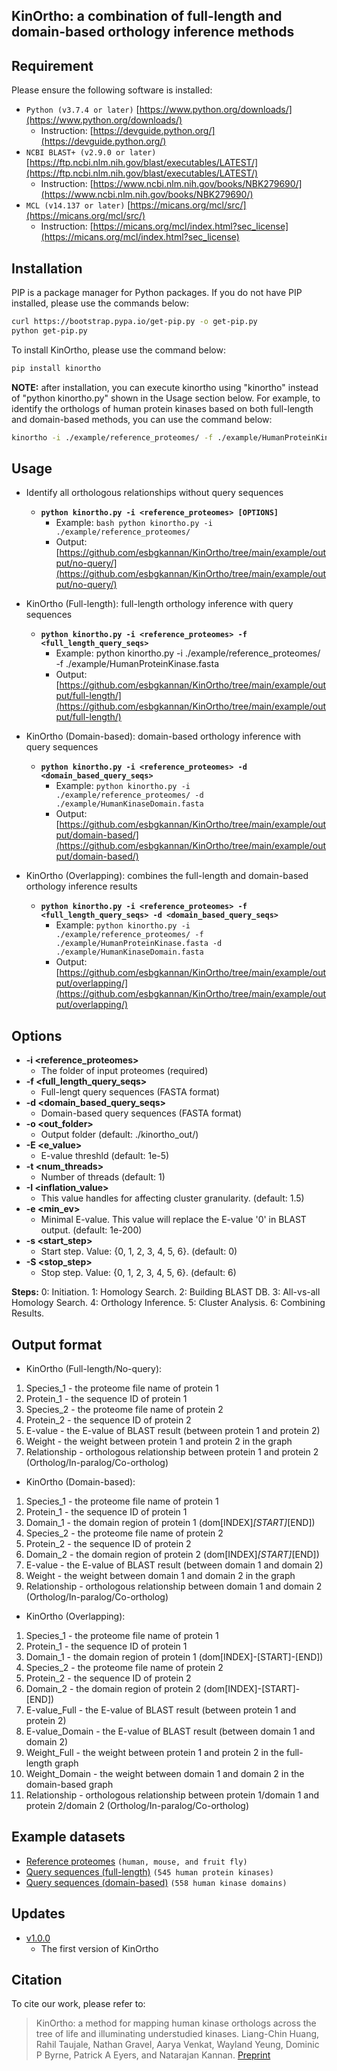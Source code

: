 ## KinOrtho: a combination of full-length and domain-based orthology inference methods

## Requirement

Please ensure the following software is installed:

- `Python (v3.7.4 or later)` [https://www.python.org/downloads/](https://www.python.org/downloads/)
	- Instruction: [https://devguide.python.org/](https://devguide.python.org/)
- `NCBI BLAST+ (v2.9.0 or later)` [https://ftp.ncbi.nlm.nih.gov/blast/executables/LATEST/](https://ftp.ncbi.nlm.nih.gov/blast/executables/LATEST/)
	- Instruction: [https://www.ncbi.nlm.nih.gov/books/NBK279690/](https://www.ncbi.nlm.nih.gov/books/NBK279690/)
- `MCL (v14.137 or later)` [https://micans.org/mcl/src/](https://micans.org/mcl/src/)
	- Instruction: [https://micans.org/mcl/index.html?sec_license](https://micans.org/mcl/index.html?sec_license)

## Installation

PIP is a package manager for Python packages. If you do not have PIP installed, please use the commands below:
```bash
curl https://bootstrap.pypa.io/get-pip.py -o get-pip.py
python get-pip.py
```

To install KinOrtho, please use the command below:
```bash
pip install kinortho
```

**NOTE:** after installation, you can execute kinortho using "kinortho" instead of "python kinortho.py" shown in the Usage section below.
For example, to identify the orthologs of human protein kinases based on both full-length and domain-based methods, you can use the command below: 
```bash
kinortho -i ./example/reference_proteomes/ -f ./example/HumanProteinKinase.fasta -d ./example/HumanKinaseDomain.fasta
```

## Usage

* Identify all orthologous relationships without query sequences
	* **`python kinortho.py -i <reference_proteomes> [OPTIONS]`**
		* Example: ```bash python kinortho.py -i ./example/reference_proteomes/ ```
		* Output: [https://github.com/esbgkannan/KinOrtho/tree/main/example/output/no-query/](https://github.com/esbgkannan/KinOrtho/tree/main/example/output/no-query/)

* KinOrtho (Full-length): full-length orthology inference with query sequences
	* **`python kinortho.py -i <reference_proteomes> -f <full_length_query_seqs>`**
		* Example: python kinortho.py -i ./example/reference_proteomes/ -f ./example/HumanProteinKinase.fasta
		* Output: [https://github.com/esbgkannan/KinOrtho/tree/main/example/output/full-length/](https://github.com/esbgkannan/KinOrtho/tree/main/example/output/full-length/)
		
* KinOrtho (Domain-based): domain-based orthology inference with query sequences
	* **`python kinortho.py -i <reference_proteomes> -d <domain_based_query_seqs>`**
		* Example: `python kinortho.py -i ./example/reference_proteomes/ -d ./example/HumanKinaseDomain.fasta`
		* Output: [https://github.com/esbgkannan/KinOrtho/tree/main/example/output/domain-based/](https://github.com/esbgkannan/KinOrtho/tree/main/example/output/domain-based/)

* KinOrtho (Overlapping): combines the full-length and domain-based orthology inference results
	* **`python kinortho.py -i <reference_proteomes> -f <full_length_query_seqs> -d <domain_based_query_seqs>`**
		* Example: `python kinortho.py -i ./example/reference_proteomes/ -f ./example/HumanProteinKinase.fasta -d ./example/HumanKinaseDomain.fasta`
		* Output: [https://github.com/esbgkannan/KinOrtho/tree/main/example/output/overlapping/](https://github.com/esbgkannan/KinOrtho/tree/main/example/output/overlapping/)

## Options

* **-i <reference_proteomes>**
	* The folder of input proteomes (required)
* **-f <full_length_query_seqs>**
	* Full-lengt query sequences (FASTA format)
* **-d <domain_based_query_seqs>**
	* Domain-based query sequences (FASTA format)
* **-o <out_folder>**
	* Output folder (default: ./kinortho_out/)
* **-E <e_value>**
	* E-value threshld (default: 1e-5)
* **-t <num_threads>**
	* Number of threads (default: 1)
* **-I <inflation_value>**
	* This value handles for affecting cluster granularity. (default: 1.5)
* **-e <min_ev>**
	* Minimal E-value. This value will replace the E-value '0' in BLAST output. (default: 1e-200)
* **-s <start_step>**
	* Start step. Value: {0, 1, 2, 3, 4, 5, 6}. (default: 0)
* **-S <stop_step>**
	* Stop step. Value: {0, 1, 2, 3, 4, 5, 6}. (default: 6)

**Steps:**
0: Initiation.
1: Homology Search.
2: Building BLAST DB.
3: All-vs-all Homology Search.
4: Orthology Inference.
5: Cluster Analysis.
6: Combining Results.

## Output format

* KinOrtho (Full-length/No-query):
1. Species_1 - the proteome file name of protein 1
2. Protein_1 - the sequence ID of protein 1
3. Species_2 - the proteome file name of protein 2
4. Protein_2 - the sequence ID of protein 2
5. E-value - the E-value of BLAST result (between protein 1 and protein 2)
6. Weight - the weight between protein 1 and protein 2 in the graph
7. Relationship - orthologous relationship between protein 1 and protein 2 (Ortholog/In-paralog/Co-ortholog)

* KinOrtho (Domain-based):
1. Species_1 - the proteome file name of protein 1
2. Protein_1 - the sequence ID of protein 1
3. Domain_1 - the domain region of protein 1 (dom[INDEX]_[START]_[END])
4. Species_2 - the proteome file name of protein 2
5. Protein_2 - the sequence ID of protein 2
6. Domain_2 - the domain region of protein 2 (dom[INDEX]_[START]_[END])
7. E-value - the E-value of BLAST result (between domain 1 and domain 2)
8. Weight - the weight between domain 1 and domain 2 in the graph
9. Relationship - orthologous relationship between domain 1 and domain 2 (Ortholog/In-paralog/Co-ortholog)

* KinOrtho (Overlapping):
1. Species_1 - the proteome file name of protein 1
2. Protein_1 - the sequence ID of protein 1
3. Domain_1 - the domain region of protein 1 (dom[INDEX]-[START]-[END])
4. Species_2 - the proteome file name of protein 2
5. Protein_2 - the sequence ID of protein 2
6. Domain_2 - the domain region of protein 2 (dom[INDEX]-[START]-[END])
7. E-value_Full - the E-value of BLAST result (between protein 1 and protein 2)
8. E-value_Domain - the E-value of BLAST result (between domain 1 and domain 2)
9. Weight_Full - the weight between protein 1 and protein 2 in the full-length graph
10. Weight_Domain - the weight between domain 1 and domain 2 in the domain-based graph
11. Relationship - orthologous relationship between protein 1/domain 1 and protein 2/domain 2 (Ortholog/In-paralog/Co-ortholog)

## Example datasets

* [Reference proteomes](https://github.com/esbgkannan/KinOrtho/tree/main/example/reference_proteomes) `(human, mouse, and fruit fly)`
* [Query sequences (full-length)](https://github.com/esbgkannan/KinOrtho/blob/main/example/HumanProteinKinase.fasta) `(545 human protein kinases)`
* [Query sequences (domain-based)](https://github.com/esbgkannan/KinOrtho/blob/main/example/HumanKinaseDomain.fasta) `(558 human kinase domains)`

## Updates

* [v1.0.0](https://github.com/esbgkannan/KinOrtho/tree/main/version/v1.0.0/)
	* The first version of KinOrtho

## Citation

To cite our work, please refer to:

> KinOrtho: a method for mapping human kinase orthologs across the tree of life and illuminating understudied kinases. Liang-Chin Huang, Rahil Taujale, Nathan Gravel, Aarya Venkat, Wayland Yeung, Dominic P Byrne, Patrick A Eyers, and Natarajan Kannan. [Preprint](https://www.biorxiv.org/content/10.1101/2021.03.05.434161v1)
